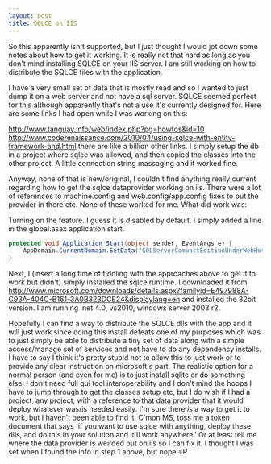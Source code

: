 ```yaml
---
layout: post
title: SQLCE on IIS
---
```


So this apparently isn't supported, but I just thought I would jot down some notes about how to get it working. It is really not that hard as long as you don't mind installing SQLCE on your IIS server. I am still working on how to distribute the SQLCE files with the application.

I have a very small set of data that is mostly read and so I wanted to just dump it on a web server and not have a sql server. SQLCE seemed perfect for this although apparently that's not a use it's currently designed for. Here are some links I had open while I was working on this:

http://www.tanguay.info/web/index.php?pg=howtos&id=10
http://www.coderenaissance.com/2010/04/using-sqlce-with-entity-framework-and.html
there are like a billion other links. I simply setup the db in a project where sqlce was allowed, and then copied the classes into the other project. A little connection string massaging and it worked fine.

Anyway, none of that is new/original, I couldn't find anything really current regarding how to get the sqlce dataprovider working on iis. There were a lot of references to machine.config and web.config/app.config fixes to put the provider in there etc. None of these worked for me. What did work was:

Turning on the feature. I guess it is disabled by default. I simply added a line in the global.asax application start.
```csharp
protected void Application_Start(object sender, EventArgs e) {
    AppDomain.CurrentDomain.SetData("SQLServerCompactEditionUnderWebHosting", true);
}
```

Next, I (insert a long time of fiddling with the approaches above to get it to work but didn't) simply installed the sqlce runtime. I downloaded it from http://www.microsoft.com/downloads/details.aspx?familyid=E497988A-C93A-404C-B161-3A0B323DCE24&displaylang=en and installed the 32bit version. I am running .net 4.0, vs2010, windows server 2003 r2.

Hopefully I can find a way to distribute the SQLCE dlls with the app and it will just work since doing this install defeats one of my purposes which was to just simply be able to distribute a tiny set of data along with a simple access/manage set of services and not have to do any dependency installs. I have to say I think it's pretty stupid not to allow this to just work or to provide any clear instruction on microsoft's part. The realistic option for a normal person (and even for me) is to just install sqlite or do something else. I don't need full gui tool interoperability and I don't mind the hoops I have to jump through to get the classes setup etc, but I do wish if I had a project, any project, with a reference to that data provider that it would deploy whatever was/is needed easily. I'm sure there *is* a way to get it to work, but I haven't been able to find it. C'mon MS, toss me a token document that says 'if you want to use sqlce with anything, deploy these dlls, and do this in your solution and it'll work anywhere.' Or at least tell me where the data provider is weirded out on iis so I can fix it. I thought I was set when I found the info in step 1 above, but nope =P